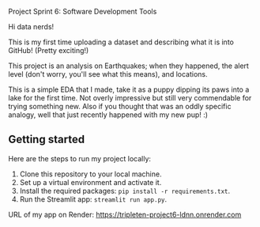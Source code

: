 Project Sprint 6: Software Development Tools

Hi data nerds! 

This is my first time uploading a dataset and describing what it is into GitHub! (Pretty exciting!)

This project is an analysis on Earthquakes; when they happened, the alert level (don't worry, you'll see what this means), and locations.

This is a simple EDA that I made, take it as a puppy dipping its paws into a lake for the first time. Not overly impressive but still very commendable for trying something new.
Also if you thought that was an oddly specific analogy, well that just recently happened with my new pup! :)

## Getting started
Here are the steps to run my project locally:

1. Clone this repository to your local machine.
2. Set up a virtual environment and activate it.
3. Install the required packages: `pip install -r requirements.txt`.
4. Run the Streamlit app: `streamlit run app.py`.

URL of my app on Render:
https://tripleten-project6-ldnn.onrender.com